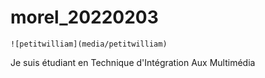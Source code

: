 # morel_20220203

	![petitwilliam](media/petitwilliam)
Je suis étudiant en Technique d'Intégration Aux Multimédia
